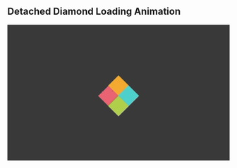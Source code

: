 ## Detached Diamond Loading Animation

![Edit [Web] Detached Diamond Loading Animation](../../gifs/loading/detached-diamond-loading-animation.gif)
